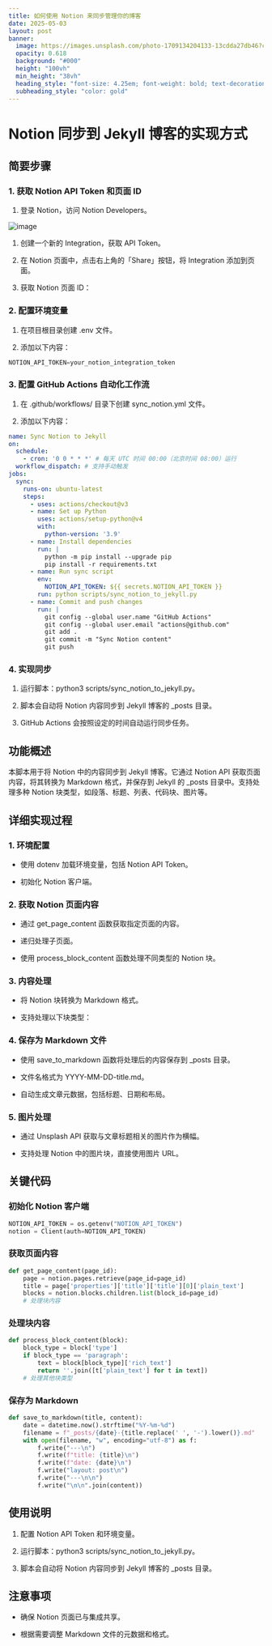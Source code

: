 ```yaml
---
title: 如何使用 Notion 来同步管理你的博客
date: 2025-05-03
layout: post
banner:
  image: https://images.unsplash.com/photo-1709134204133-13cdda27db46?crop=entropy&cs=tinysrgb&fit=max&fm=jpg&ixid=M3w2OTIwMzJ8MHwxfHJhbmRvbXx8fHx8fHx8fDE3NDYyOTY4MDl8&ixlib=rb-4.0.3&q=80&w=1080
  opacity: 0.618
  background: "#000"
  height: "100vh"
  min_height: "38vh"
  heading_style: "font-size: 4.25em; font-weight: bold; text-decoration: underline"
  subheading_style: "color: gold"
---
```


# Notion 同步到 Jekyll 博客的实现方式

## 简要步骤

### 1. 获取 Notion API Token 和页面 ID

1. 登录 Notion，访问 Notion Developers。

![image](https://prod-files-secure.s3.us-west-2.amazonaws.com/a7a0cc5a-89b9-4cda-8686-1fba0ca52f40/d19c1afe-dea5-4312-9333-786b0ba83054/image.png?X-Amz-Algorithm=AWS4-HMAC-SHA256&X-Amz-Content-Sha256=UNSIGNED-PAYLOAD&X-Amz-Credential=ASIAZI2LB466YB5KE6B4%2F20250503%2Fus-west-2%2Fs3%2Faws4_request&X-Amz-Date=20250503T182649Z&X-Amz-Expires=3600&X-Amz-Security-Token=IQoJb3JpZ2luX2VjEFoaCXVzLXdlc3QtMiJHMEUCIQCFoyp3zHcoY6C6RhoVtFGUPcto1sMdBIlW7rlygR5nPQIgEJ10hR014DX9FPU6nFQBHuIlCh4egUfLL6E9kip2QGQqiAQI8%2F%2F%2F%2F%2F%2F%2F%2F%2F%2F%2FARAAGgw2Mzc0MjMxODM4MDUiDCOYndGbhvLnVS%2FNYSrcA%2BIlsq2j3425TsVTwLXp1BaU3RmMQHxt0aXMcsW70%2FwXxbwldObB1LHTXmc9TYjsbrzabIwdSwXXLDu7AQuwArPvLmqjuPHrxbU2XeOOBwD7SAtgIns%2BFPQsvy1j68a%2BxjfS8VxUMMUKcSQmTigS2PDy76BvpcprPCWZgsQeMY9LcJk7YE7mYlvwZh5xPCGeHoGXdIdBfvniXQKXJxMInGGWZ5x31xsdVPbNYXU672izbQIWTu8TPxyalHItbYzDJr%2FeSvfQyDPjdRwybf969vcnSk8vwc%2FoahEQ%2BVBdgjmKQVXt04lHMhDh0N8jMYbJaJPGa5y3jfrgANLg0rdaI9nw3fi1cEJ7r6AhMHaCYhBcNPz2W9SewFG0olGXrSJHtpXiuv6b%2B9sCkoA7oBximQRvUYjGio%2BOgWeW1%2F759xynomhSRY2WODv1TsxMtvPVdsN8MMFL04nSFe275lqANpVMCLtaGxxFbCDKJE1VAvQVR1f4RkrrrZiXJzPmf%2F8XkOU5%2FSZ2mwIIuDV96LHF7mqWUfyI9HfMCZlNHwDjErWLqsgBmuC9ztqfZrtkFEJl6FRS2oFrF6k3wrZ3wwk8gZyrW9HWDOvKvBqdXIspIs5CUByPI%2FeOcD1n71NBMImr2cAGOqUBIw0C3zBnE%2BlJlEo5uleaBv%2FtpLyJ3EigdcW3EOtJdWvdN%2FjDuGAfxdI8J6xlUJe5zKC5adEQ8aeR2zHZKmjyBm83DfrlU1hJcOIMye1UIVQI5moqr57mnuUTgUqoK4lposyDJEyGR%2BsRlxRHFeRQ2W3Kql23e8b6OIvnb5eCRREoxJ0NiY0WAJv5AIUucIdNdNHyAVEC%2Fo24fWmWe9cV9LomTk0X&X-Amz-Signature=0318bd5b612e4427e3bf6bfddae52dcadaa296c7797f299255f7b95e2d08465c&X-Amz-SignedHeaders=host&x-id=GetObject)

1. 创建一个新的 Integration，获取 API Token。

1. 在 Notion 页面中，点击右上角的「Share」按钮，将 Integration 添加到页面。

1. 获取 Notion 页面 ID：


### 2. 配置环境变量

1. 在项目根目录创建 .env 文件。

1. 添加以下内容：

```javascript
NOTION_API_TOKEN=your_notion_integration_token
```

### 3. 配置 GitHub Actions 自动化工作流

1. 在 .github/workflows/ 目录下创建 sync_notion.yml 文件。

1. 添加以下内容：

```yaml
name: Sync Notion to Jekyll
on:
  schedule:
    - cron: '0 0 * * *' # 每天 UTC 时间 00:00（北京时间 08:00）运行
  workflow_dispatch: # 支持手动触发
jobs:
  sync:
    runs-on: ubuntu-latest
    steps:
      - uses: actions/checkout@v3
      - name: Set up Python
        uses: actions/setup-python@v4
        with:
          python-version: '3.9'
      - name: Install dependencies
        run: |
          python -m pip install --upgrade pip
          pip install -r requirements.txt
      - name: Run sync script
        env:
          NOTION_API_TOKEN: ${{ secrets.NOTION_API_TOKEN }}
        run: python scripts/sync_notion_to_jekyll.py
      - name: Commit and push changes
        run: |
          git config --global user.name "GitHub Actions"
          git config --global user.email "actions@github.com"
          git add .
          git commit -m "Sync Notion content"
          git push
```

### 4. 实现同步

1. 运行脚本：python3 scripts/sync_notion_to_jekyll.py。

1. 脚本会自动将 Notion 内容同步到 Jekyll 博客的 _posts 目录。

1. GitHub Actions 会按照设定的时间自动运行同步任务。

## 功能概述

本脚本用于将 Notion 中的内容同步到 Jekyll 博客。它通过 Notion API 获取页面内容，将其转换为 Markdown 格式，并保存到 Jekyll 的 _posts 目录中。支持处理多种 Notion 块类型，如段落、标题、列表、代码块、图片等。

## 详细实现过程

### 1. 环境配置

- 使用 dotenv 加载环境变量，包括 Notion API Token。

- 初始化 Notion 客户端。

### 2. 获取 Notion 页面内容

- 通过 get_page_content 函数获取指定页面的内容。

- 递归处理子页面。

- 使用 process_block_content 函数处理不同类型的 Notion 块。

### 3. 内容处理

- 将 Notion 块转换为 Markdown 格式。

- 支持处理以下块类型：


### 4. 保存为 Markdown 文件

- 使用 save_to_markdown 函数将处理后的内容保存到 _posts 目录。

- 文件名格式为 YYYY-MM-DD-title.md。

- 自动生成文章元数据，包括标题、日期和布局。

### 5. 图片处理

- 通过 Unsplash API 获取与文章标题相关的图片作为横幅。

- 支持处理 Notion 中的图片块，直接使用图片 URL。

## 关键代码

### 初始化 Notion 客户端

```python
NOTION_API_TOKEN = os.getenv("NOTION_API_TOKEN")
notion = Client(auth=NOTION_API_TOKEN)
```

### 获取页面内容

```python
def get_page_content(page_id):
    page = notion.pages.retrieve(page_id=page_id)
    title = page['properties']['title']['title'][0]['plain_text']
    blocks = notion.blocks.children.list(block_id=page_id)
    # 处理块内容
```

### 处理块内容

```python
def process_block_content(block):
    block_type = block['type']
    if block_type == 'paragraph':
        text = block[block_type]['rich_text']
        return ''.join([t['plain_text'] for t in text])
    # 处理其他块类型
```

### 保存为 Markdown

```python
def save_to_markdown(title, content):
    date = datetime.now().strftime("%Y-%m-%d")
    filename = f"_posts/{date}-{title.replace(' ', '-').lower()}.md"
    with open(filename, "w", encoding="utf-8") as f:
        f.write("---\n")
        f.write(f"title: {title}\n")
        f.write(f"date: {date}\n")
        f.write("layout: post\n")
        f.write("---\n\n")
        f.write("\n\n".join(content))
```

## 使用说明

1. 配置 Notion API Token 和环境变量。

1. 运行脚本：python3 scripts/sync_notion_to_jekyll.py。

1. 脚本会自动将 Notion 内容同步到 Jekyll 博客的 _posts 目录。

## 注意事项

- 确保 Notion 页面已与集成共享。

- 根据需要调整 Markdown 文件的元数据和格式。